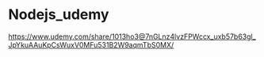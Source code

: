 # Nodejs_udemy
https://www.udemy.com/share/1013ho3@7nGLnz4lvzFPWccx_uxb57b63gl_JpYkuAAuKpCsWuxV0MFu531B2W9aqmTbS0MX/
